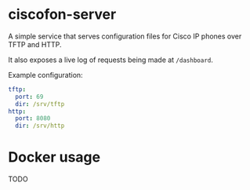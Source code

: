 # ciscofon-server

A simple service that serves configuration files for Cisco IP phones over TFTP and HTTP.

It also exposes a live log of requests being made at `/dashboard`.


Example configuration:

```yaml
tftp:
  port: 69
  dir: /srv/tftp
http:
  port: 8080
  dir: /srv/http
```

# Docker usage

TODO
